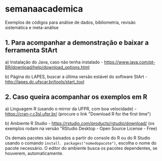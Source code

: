 # semanaacademica
 Exemplos de códigos para análise de dados, bibliometria, revisão sistemática e meta-análise

## 1. Para acompanhar a demonstração e baixar a ferramenta StArt

a) Instalação do Java, caso não tenha instalado - https://www.java.com/pt-BR/download/help/download_options.html

b) Página do LAPES, buscar a última versão estável do software StArt - http://lapes.dc.ufscar.br/tools/start_tool

## 2. Caso queira acompanhar os exemplos em R

a) Linguagem R (usando o mirror da UFPR, com boa velocidade) - https://cran-r.c3sl.ufpr.br/ (procure o link "Download R for the first time")

b) Ambiente R Studio - https://rstudio.com/products/rstudio/download/ (os exemplos rodam na versão "RStudio Desktop - Open Source License - Free)

Os demais pacotes são baixados a partir do console do R ou do R Studio usando o comando `install. packages("nomedopacote")`, escolha o nome do pacote necessário. O editor do ambiente busca os pacotes dependentes, se houverem, automaticamente.

